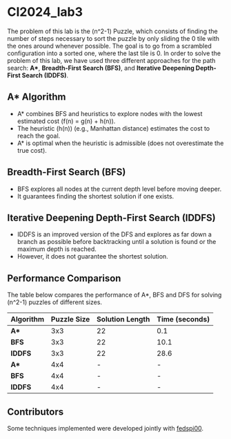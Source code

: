 # CI2024_lab3

The problem of this lab is the \(n^2-1\) Puzzle, which consists of finding the number of steps necessary to sort the puzzle by only sliding the 0 tile with the ones around whenever possible. The goal is to go from a scrambled configuration into a sorted one, where the last tile is 0. In order to solve the problem of this lab, we have used three different approaches for the path search: **A\***, **Breadth-First Search (BFS)**, and **Iterative Deepening Depth-First Search (IDDFS)**.

## **A\*** Algorithm

- A\* combines BFS and heuristics to explore nodes with the lowest estimated cost \(f(n) = g(n) + h(n)\).
- The heuristic \(h(n)\) (e.g., Manhattan distance) estimates the cost to reach the goal.
- A\* is optimal when the heuristic is admissible (does not overestimate the true cost).

## **Breadth-First Search (BFS)**

- BFS explores all nodes at the current depth level before moving deeper.
- It guarantees finding the shortest solution if one exists.

## **Iterative Deepening Depth-First Search (IDDFS)**

- IDDFS is an improved version of the DFS and explores as far down a branch as possible before backtracking until a solution is found or the maximum depth is reached.
- However, it does not guarantee the shortest solution.

## **Performance Comparison**

The table below compares the performance of A\*, BFS and DFS  for solving \(n^2-1\) puzzles of different sizes.

| Algorithm | Puzzle Size | Solution Length | Time (seconds) | 
|-----------|-------------|-----------------|----------------|
| **A\***   | 3x3         | 22              | 0.1            | 
| **BFS**   | 3x3         | 22              | 10.1           |
| **IDDFS** | 3x3         | 22              | 28.6           | 
| **A\***   | 4x4         | -               | -              |
| **BFS**   | 4x4         | -               | -              | 
| **IDDFS** | 4x4         | -               | -              | 

## Contributors
Some techniques implemented were developed jointly with [fedspi00](https://github.com/fedspi00).